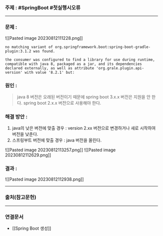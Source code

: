 ### 주제 : #SpringBoot #첫실행시오류

___

### 문제  : 

![[Pasted image 20230812111228.png]]

```
no matching variant of org.springframework.boot:spring-boot-gradle-plugin:3.1.2 was found.

the consumer was configured to find a library for use during runtime, compatible with java 8, packaged as a jar, and its dependencies declared externally, as well as attribute 'org.grale.plugin.api-version' with value '8.2.1' but:
```

### 원인 : 

> java 8 버전은 오래된 버전이기 때문에 spring boot 3.x.x 버전은 지원을 안 한다.
> spring boot 2.x.x 버전으로 사용해야 한다.

### 해결 방안 : 

1. java의 낮은 버전에 맞출 경우 : version 2.xx 버전으로 변경하거나 새로 시작하여 버전을 낮춘다.
2. 스프링부트 버전에 맞출 경우 : java 버전을 올린다.

![[Pasted image 20230812113257.png]]
![[Pasted image 20230812112629.png]]
### 결과 : 
![[Pasted image 20230812112938.png]]

___

### 출처(참고문헌)

___

### 연결문서

- [[Spring Boot 생성]]

